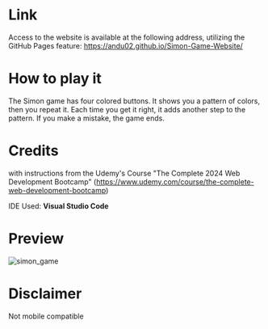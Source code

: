 # Link
Access to the website is available at the following address, utilizing the GitHub Pages feature: https://andu02.github.io/Simon-Game-Website/

# How to play it
The Simon game has four colored buttons. It shows you a pattern of colors, then you repeat it. Each time you get it right, it adds another step to the pattern. If you make a mistake, the game ends.

# Credits
with instructions from the Udemy's Course "The Complete 2024 Web Development Bootcamp" (https://www.udemy.com/course/the-complete-web-development-bootcamp)

IDE Used: **Visual Studio Code**
<br>

# Preview
![simon_game](https://github.com/Andu02/Simon-Game-Website/assets/133790348/f4b0a68a-048d-4a83-ab99-a5daf043fe4c)

# Disclaimer
Not mobile compatible
